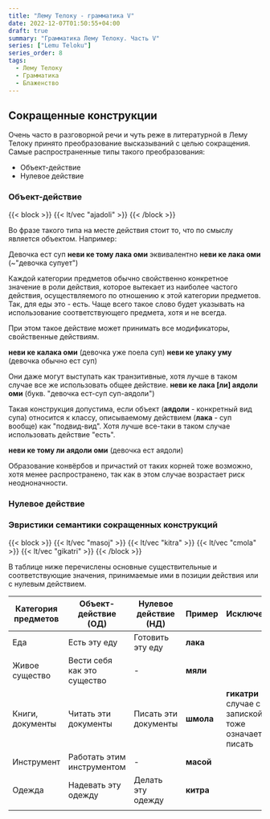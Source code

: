 ```yaml
---
title: "Лему Телоку - грамматика V"
date: 2022-12-07T01:50:55+04:00
draft: true
summary: "Грамматика Лему Телоку. Часть V"
series: ["Lemu Teloku"]
series_order: 8
tags:
  - Лему Телоку
  - Грамматика
  - Блаженство
---
```


## Сокращенные конструкции
Очень часто в разговорной речи и чуть реже в литературной в Лему Телоку принято преобразование высказываний с целью сокращения. Самые распространенные типы такого преобразования:
- Объект-действие
- Нулевое действие

### Объект-действие
{{< block >}}
{{< lt/vec "ajadoli" >}}
{{< /block >}}

Во фразе такого типа на месте действия стоит то, что по смыслу является объектом. Например:

Девочка ест суп
**неви ке тому лака оми**
эквивалентно
**неви ке лака оми** (~"девочка супует")

Каждой категории предметов обычно свойственно конкретное значение в роли действия, которое вытекает из наиболее частого действия, осуществляемого по отношению к этой категории предметов. Так, для еды это - есть. Чаще всего такое слово будет указывать на использование соответствующего предмета, хотя и не всегда.

При этом такое действие может принимать все модификаторы, свойственные действиям.

**неви ке калака оми** (девочка уже поела суп)
**неви ке улаку уму** (девочка обычно ест суп)

Они даже могут выступать как транзитивные, хотя лучше в таком случае все же использовать общее действие. 
**неви ке лака [ли] аядоли оми** (букв. "девочка ест-суп суп-аядоли")

Такая конструкция допустима, если объект (**аядоли** - конкретный вид супа) относится к классу, описываемому действием (**лака** - суп вообще) как "подвид-вид". Хотя лучше все-таки в таком случае использовать действие "есть".

**неви ке тому ли аядоли оми** (девочка ест аядоли)

Образование конвёрбов и причастий от таких корней тоже возможно, хотя менее распространено, так как в этом случае возрастает риск неодноначности. 

### Нулевое действие

### Эвристики семантики сокращенных конструкций
{{< block >}}
{{< lt/vec "masoj" >}}
{{< lt/vec "kitra" >}}
{{< lt/vec "cmola" >}}
{{< lt/vec "gikatri" >}}
{{< /block >}}

В таблице ниже перечислены основные существительные и соответствующие значения, принимаемые ими в позиции действия или с нулевым действием. 

| Категория предметов | Объект-действие (ОД)        | Нулевое действие (НД) | Пример    | Исключения                                                |
| ------------------- | --------------------------- | --------------------- | --------- | --------------------------------------------------------- |
| Еда                 | Есть эту еду                | Готовить эту еду      | **лака**  |                                                           |
| Живое существо      | Вести себя как это существо | -                     | **мяли**  |                                                           |
| Книги, документы    | Читать эти документы        | Писать эти документы  | **шмола** | **гикатри** - в случае с запиской ОД тоже означает писать |
| Инструмент          | Работать этим инструментом  | -                     | **масой** |                                                           |
| Одежда              | Надевать эту одежду         | Делать эту одежду     | **китра** |                                                           |
|                     |                             |                       |           |                                                           |
